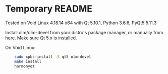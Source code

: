 # Temporary README

Tested on Void Linux 4.18.14 x64 with Qt 5.10.1, Python 3.6.6, PyQt5 5.11.3

Install olm/olm-devel from your distro's package manager,
or manually from [here](https://git.matrix.org/git/olm/about/).
Make sure Qt 5.x is installed.

On Void Linux:

```sh
    sudo xpbs-install -S qt5 olm-devel
    make install
    harmonyqt
```
